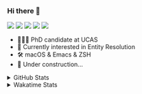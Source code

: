 ### Hi there 👋

[![](https://img.shields.io/badge/-Email-325180?logo=maildotru&logoColor=white&style=flat-square)](mailto:hi@wang.tianshu.me)
[![](https://img.shields.io/badge/-GitHub-black?logo=GitHub&style=flat-square)](https://github.com/tshu-w)
[![](https://img.shields.io/badge/-Telegram-26a5e4?labelColor=fafafa&logo=telegram&style=flat-square)](https://t.me/tshu_w) 
[![](https://img.shields.io/badge/-Twitter-1da1f2?logo=Twitter&logoColor=white&style=flat-square)](https://twitter.com/tshu_w)
[![](https://komarev.com/ghpvc/?username=tshu-w&color=blueviolet&style=flat-square)]()



- 🧑🏻‍🎓 PhD candidate at UCAS
- 🔭 Currently interested in Entity Resolution
- 🛠 macOS & Emacs & ZSH
- 🚧 Under construction...

<details>

<summary>GitHub Stats</summary>

![Tianshu's GitHub stats](https://github-readme-stats.vercel.app/api?username=tshu-w&show_icons=true&theme=buefy&count_private=true)
  
</details>


<details>
  <summary>Wakatime Stats</summary>

  Currently, files accessed by tramp cannot be tracked by wakatime, see https://github.com/wakatime/wakatime-mode/issues/27
  <br>
  
<!--START_SECTION:waka-->
**I'm an Early 🐤** 

```text
🌞 Morning    48 commits     ████░░░░░░░░░░░░░░░░░░░░░   15.64% 
🌆 Daytime    145 commits    ███████████░░░░░░░░░░░░░░   47.23% 
🌃 Evening    109 commits    █████████░░░░░░░░░░░░░░░░   35.5% 
🌙 Night      5 commits      ░░░░░░░░░░░░░░░░░░░░░░░░░   1.63%

```
📅 **I'm Most Productive on Monday** 

```text
Monday       84 commits     ██████░░░░░░░░░░░░░░░░░░░   27.36% 
Tuesday      58 commits     ████░░░░░░░░░░░░░░░░░░░░░   18.89% 
Wednesday    26 commits     ██░░░░░░░░░░░░░░░░░░░░░░░   8.47% 
Thursday     39 commits     ███░░░░░░░░░░░░░░░░░░░░░░   12.7% 
Friday       39 commits     ███░░░░░░░░░░░░░░░░░░░░░░   12.7% 
Saturday     32 commits     ██░░░░░░░░░░░░░░░░░░░░░░░   10.42% 
Sunday       29 commits     ██░░░░░░░░░░░░░░░░░░░░░░░   9.45%

```


📊 **This Week I Spent My Time On** 

```text
💬 Programming Languages: 
sh                       15 hrs 28 mins      ███████████████░░░░░░░░░░   62.21% 
Org                      4 hrs 48 mins       ████░░░░░░░░░░░░░░░░░░░░░   19.29% 
Emacs Lisp               3 hrs 48 mins       ███░░░░░░░░░░░░░░░░░░░░░░   15.32% 
Other                    32 mins             ░░░░░░░░░░░░░░░░░░░░░░░░░   2.21% 
Ruby                     8 mins              ░░░░░░░░░░░░░░░░░░░░░░░░░   0.59%

🔥 Editors: 
Zsh                      15 hrs 28 mins      ███████████████░░░░░░░░░░   62.21% 
Emacs                    9 hrs 24 mins       █████████░░░░░░░░░░░░░░░░   37.79%

🐱‍💻 Projects: 
universal-blocker        9 hrs 4 mins        █████████░░░░░░░░░░░░░░░░   36.49% 
Terminal                 4 hrs 57 mins       █████░░░░░░░░░░░░░░░░░░░░   19.89% 
Unknown Project          4 hrs 55 mins       █████░░░░░░░░░░░░░░░░░░░░   19.79% 
emacs                    3 hrs 32 mins       ███░░░░░░░░░░░░░░░░░░░░░░   14.21% 
lightning-template       45 mins             ░░░░░░░░░░░░░░░░░░░░░░░░░   3.05%

💻 Operating System: 
Mac                      13 hrs 8 mins       █████████████░░░░░░░░░░░░   52.78% 
Linux                    11 hrs 45 mins      ███████████░░░░░░░░░░░░░░   47.22%

```

**I Mostly Code in Python** 

```text
Python                   8 repos             ██████████░░░░░░░░░░░░░░░   40.0% 
HTML                     2 repos             ██░░░░░░░░░░░░░░░░░░░░░░░   10.0% 
Emacs Lisp               2 repos             ██░░░░░░░░░░░░░░░░░░░░░░░   10.0% 
JavaScript               2 repos             ██░░░░░░░░░░░░░░░░░░░░░░░   10.0% 
TeX                      2 repos             ██░░░░░░░░░░░░░░░░░░░░░░░   10.0%

```



 Last Updated on 25/03/2022 08:06:28 UTC
<!--END_SECTION:waka-->
</details>
